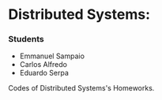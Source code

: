 # Distributed Systems:
### Students
* Emmanuel Sampaio
* Carlos Alfredo 
* Eduardo Serpa

Codes of Distributed Systems's Homeworks.
